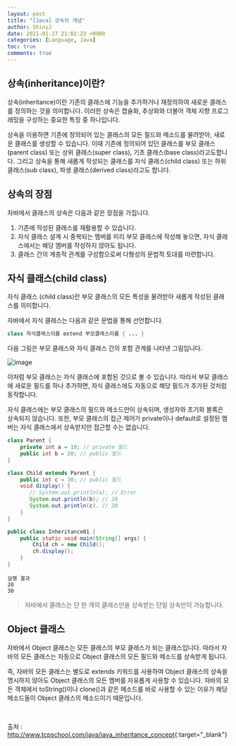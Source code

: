 ```yaml
---
layout: post
title: "[Java] 상속의 개념"
author: ShinyJ
date: 2021-01-27 21:02:23 +0900
categories: [Language, Java]
toc: true
comments: true
---
```


## 상속(inheritance)이란?
상속(inheritance)이란 기존의 클래스에 기능을 추가하거나 재정의하여 새로운 클래스를 정의하는 것을 의미합니다.
이러한 상속은 캡슐화, 추상화와 더불어 객체 지향 프로그래밍을 구성하는 중요한 특징 중 하나입니다.

상속을 이용하면 기존에 정의되어 있는 클래스의 모든 필드와 메소드를 물려받아, 새로운 클래스를 생성할 수 있습니다.
이때 기존에 정의되어 있던 클래스를 부모 클래스(parent class) 또는 상위 클래스(super class), 기초 클래스(base class)라고도합니다.
그리고 상속을 통해 새롭게 작성되는 클래스를 자식 클래스(child class) 또는 하위 클래스(sub class), 파생 클래스(derived class)라고도 합니다.

## 상속의 장점
자바에서 클래스의 상속은 다음과 같은 장점을 가집니다.

1. 기존에 작성된 클래스를 재활용할 수 있습니다.
2. 자식 클래스 설계 시 중복되는 멤버를 미리 부모 클래스에 작성해 놓으면, 자식 클래스에서는 해당 멤버를 작성하지 않아도 됩니다.
3. 클래스 간의 계층적 관계를 구성함으로써 다형성의 문법적 토대를 마련합니다.

## 자식 클래스(child class)
자식 클래스 (child class)란 부모 클래스의 모든 특성을 물려받아 새롭게 작성된 클래스를 의미합니다.

자바에서 자식 클래스는 다음과 같은 문법을 통해 선언합니다.

```java
class 자식클래스이름 extend 부모클래스이름 { ... }
```

다음 그림은 부모 클래스와 자식 클래스 간의 포함 관계를 나타낸 그림입니다.

![image](https://user-images.githubusercontent.com/63823237/105988973-cc845780-60e3-11eb-8565-38e1da62d28b.png)

이처럼 부모 클래스는 자식 클래스에 포함된 것으로 볼 수 있습니다.
따라서 부모 클래스에 새로운 필드를 하나 추가하면, 자식 클래스에도 자동으로 해당 필드가 추가된 것처럼 동작합니다.

자식 클래스에는 부모 클래스의 필드와 메소드만이 상속되며, 생성자와 초기화 블록은 상속되지 않습니다.
또한, 부모 클래스의 접근 제어가 private이나 default로 설정된 멤버는 자식 클래스에서 상속받지만 접근할 수는 없습니다.

```java
class Parent {
    private int a = 10; // private 필드
    public int b = 20; // public 필드
}

class Child extends Parent {
    public int c = 30; // public 필드
    void display() {
       // System.out.println(a); // Error
       System.out.println(b); // 20
       System.out.println(c). // 30
    }
}

public class Inheritance01 {
    public static void main(String[] args) {
        Child ch = new Child();
        ch.display();
    }
}
```

```
실행 결과
20
30
```

>자바에서 클래스는 단 한 개의 클래스만을 상속받는 단일 상속만이 가능합니다.

## Object 클래스
자바에서 Object 클래스는 모든 클래스의 부모 클래스가 되는 클래스입니다.
따라서 자바의 모든 클래스는 자동으로 Object 클래스의 모든 필드와 메소드를 상속받게 됩니다.

즉, 자바의 모든 클래스는 별도로 extends 키워드를 사용하여 Object 클래스의 상속을 명시하지 않아도 Object 클래스의 모든 멤버를 자유롭게 사용할 수 있습니다.
자바의 모든 객체에서 toString()이나 clone()과 같은 메소드를 바로 사용할 수 있는 이유가 해당 메소드들이 Object 클래스의 메소드이기 때문입니다.

<br>

출처 : <http://www.tcpschool.com/java/java_inheritance_concept>{:target="_blank"}